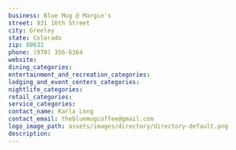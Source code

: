 ```yaml
---
business: Blue Mug @ Margie's
street: 931 16th Street
city: Greeley
state: Colorado
zip: 80631
phone: (970) 356-6364
website: 
dining_categories: 
entertainment_and_recreation_categories: 
lodging_and_event_centers_categories: 
nightlife_categories: 
retail_categories: 
service_categories: 
contact_name: Karla Long
contact_email: thebluemugcoffee@gmail.com
logo_image_path: assets/images/directory/directory-default.png
description: 
---
```

